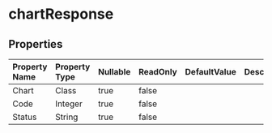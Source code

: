 # **chartResponse**

 

## **Properties**

| Property Name | Property Type | Nullable |  ReadOnly | DefaultValue | Description | 
| :- | :- | :- |:- |  :- | :- |
|Chart|Class|true|false |  ||
|Code|Integer|true|false |  ||
|Status|String|true|false |  ||

